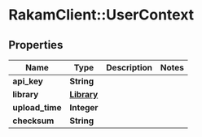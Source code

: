 # RakamClient::UserContext

## Properties
Name | Type | Description | Notes
------------ | ------------- | ------------- | -------------
**api_key** | **String** |  | 
**library** | [**Library**](Library.md) |  | 
**upload_time** | **Integer** |  | 
**checksum** | **String** |  | 


